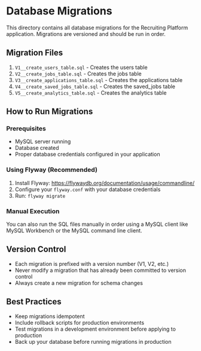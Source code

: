 # Database Migrations

This directory contains all database migrations for the Recruiting Platform application. Migrations are versioned and should be run in order.

## Migration Files

1. `V1__create_users_table.sql` - Creates the users table
2. `V2__create_jobs_table.sql` - Creates the jobs table
3. `V3__create_applications_table.sql` - Creates the applications table
4. `V4__create_saved_jobs_table.sql` - Creates the saved_jobs table
5. `V5__create_analytics_table.sql` - Creates the analytics table

## How to Run Migrations

### Prerequisites
- MySQL server running
- Database created
- Proper database credentials configured in your application

### Using Flyway (Recommended)

1. Install Flyway: https://flywaydb.org/documentation/usage/commandline/
2. Configure your `flyway.conf` with your database credentials
3. Run: `flyway migrate`

### Manual Execution

You can also run the SQL files manually in order using a MySQL client like MySQL Workbench or the MySQL command line client.

## Version Control

- Each migration is prefixed with a version number (V1, V2, etc.)
- Never modify a migration that has already been committed to version control
- Always create a new migration for schema changes

## Best Practices

- Keep migrations idempotent
- Include rollback scripts for production environments
- Test migrations in a development environment before applying to production
- Back up your database before running migrations in production
